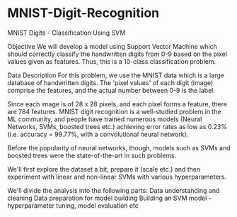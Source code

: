 # MNIST-Digit-Recognition

MNIST Digits - Classification Using SVM


Objective We will develop a model using Support Vector Machine which should correctly classify the handwritten digits from 0-9 based on the pixel values given as features. Thus, this is a 10-class classification problem.  

Data Description For this problem, we use the MNIST data which is a large database of handwritten digits. The 'pixel values' of each digit (image) comprise the features, and the actual number between 0-9 is the label.  

Since each image is of 28 x 28 pixels, and each pixel forms a feature, there are 784 features. MNIST digit recognition is a well-studied problem in the ML community, and people have trained numerous models (Neural Networks, SVMs, boosted trees etc.) achieving error rates as low as 0.23% (i.e. accuracy = 99.77%, with a convolutional neural network). 


Before the popularity of neural networks, though, models such as SVMs and boosted trees were the state-of-the-art in such problems.  

We'll first explore the dataset a bit, prepare it (scale etc.) and then experiment with linear and non-linear SVMs with various hyperparameters.  

We'll divide the analysis into the following parts:  Data understanding and cleaning Data preparation for model building Building an SVM model - hyperparameter tuning, model evaluation etc
